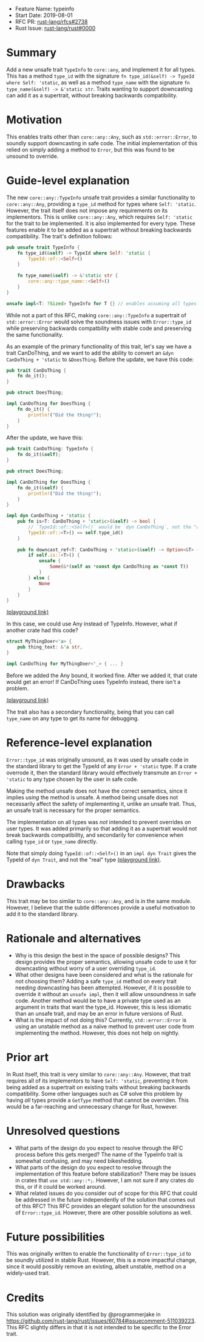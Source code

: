 - Feature Name: typeinfo
- Start Date: 2019-08-01
- RFC PR: [rust-lang/rfcs#2738](https://github.com/rust-lang/rfcs/pull/2738)
- Rust Issue: [rust-lang/rust#0000](https://github.com/rust-lang/rust/issues/0000)

# Summary
[summary]: #summary

Add a new unsafe trait `TypeInfo` to `core::any`, and implement it for all types. This has a method `type_id` with the signature `fn type_id(&self) -> TypeId where Self: 'static`, as well as a method `type_name` with the signature `fn type_name(&self) -> &'static str`. Traits wanting to support downcasting can add it as a supertrait, without breaking backwards compatibility.

# Motivation
[motivation]: #motivation

This enables traits other than `core::any::Any`, such as `std::error::Error`, to soundly support downcasting in safe code. The initial implementation of this relied on simply adding a method to `Error`, but this was found to be unsound to override.

# Guide-level explanation
[guide-level-explanation]: #guide-level-explanation

The new `core::any::TypeInfo` unsafe trait provides a similar functionality to `core::any::Any`, providing a `type_id` method for types where `Self: 'static`. However, the trait itself does not impose any requirements on its implementors. This is unlike `core::any::Any`, which requires `Self: 'static` for the trait to be implemented. It is also implemented for every type. These features enable it to be added as a supertrait without breaking backwards compatibility. The trait's definition follows:

```rust
pub unsafe trait TypeInfo {
    fn type_id(&self) -> TypeId where Self: 'static {
        TypeId::of::<Self>()
    }
    
    fn type_name(&self) -> &'static str {
        core::any::type_name::<Self>()
    }
}

unsafe impl<T: ?Sized> TypeInfo for T {} // enables assuming all types implement TypeInfo, without breaking backwards compatibility
```

While not a part of this RFC, making `core::any::TypeInfo` a supertrait of `std::error::Error` would solve the soundness issues with `Error::type_id` while preserving backwards compatbility with stable code and preserving the same functionality.

As an example of the primary functionality of this trait, let's say we have a trait CanDoThing, and we want to add the ability to convert an `&dyn CanDoThing + 'static` to `&DoesThing`. Before the update, we have this code:

```rust
pub trait CanDoThing {
    fn do_it();
}

pub struct DoesThing;

impl CanDoThing for DoesThing {
    fn do_it() {
        println!("Did the thing!");
    }
}
```

After the update, we have this:


```rust
pub trait CanDoThing: TypeInfo {
    fn do_it(&self);
}

pub struct DoesThing;

impl CanDoThing for DoesThing {
    fn do_it(&self) {
        println!("Did the thing!");
    }
}

impl dyn CanDoThing + 'static {
    pub fn is<T: CanDoThing + 'static>(&self) -> bool {
        // `TypeId::of::<Self>()` would be `dyn CanDoThing`, not the "actual" type of Self
        TypeId::of::<T>() == self.type_id()
    }
    
    pub fn downcast_ref<T: CanDoThing + 'static>(&self) -> Option<&T> {
        if self.is::<T>() {
            unsafe {
                Some(&*(self as *const dyn CanDoThing as *const T))
            }
        } else {
            None
        }
    }
}
```

[(playground link)](https://play.rust-lang.org/?version=nightly&mode=debug&edition=2018&gist=a03eda57fa9199c0d7ef06768ca26b33)

In this case, we could use Any instead of TypeInfo. However, what if another crate had this code?

```rust
struct MyThingDoer<'a> {
    pub thing_text: &'a str,
}

impl CanDoThing for MyThingDoer<'_> { ... }
```

Before we added the Any bound, it worked fine. After we added it, that crate would get an error! If CanDoThing uses TypeInfo instead, there isn't a problem.

[(playground link)](https://play.rust-lang.org/?version=nightly&mode=debug&edition=2018&gist=6ead12d4e5c525451a6bf477f81afcc1)

The trait also has a secondary functionality, being that you can call `type_name` on any type to get its name for debugging.

# Reference-level explanation
[reference-level-explanation]: #reference-level-explanation

`Error::type_id` was originally unsound, as it was used by unsafe code in the standard library to get the TypeId of any `Error + 'static` type. If a crate overrode it, then the standard library would effectively transmute an `Error + 'static` to any type chosen by the user in safe code.

Making the method unsafe does not have the correct semantics, since it implies *using* the method is unsafe. A method being unsafe does not necessarily affect the safety of implementing it, unlike an unsafe trait. Thus, an unsafe trait is necessary for the proper semantics.

The implementation on all types was *not* intended to prevent overrides on user types. It was added primarily so that adding it as a supertrait would not break backwards compatibility, and secondarily for convenience when calling `type_id` or `type_name` directly.

Note that simply doing `TypeId::of::<Self>()` in an `impl dyn Trait` gives the TypeId of `dyn Trait`, and not the "real" type [(playground link)](https://play.rust-lang.org/?version=stable&mode=debug&edition=2018&gist=da9811b06256cd4b00e156aaf035be28).

# Drawbacks
[drawbacks]: #drawbacks

This trait may be too similar to `core::any::Any`, and is in the same module. However, I believe that the subtle differences provide a useful motivation to add it to the standard library.

# Rationale and alternatives
[rationale-and-alternatives]: #rationale-and-alternatives

- Why is this design the best in the space of possible designs? This design provides the proper semantics, allowing unsafe code to use it for downcasting without worry of a user overriding `type_id`.
- What other designs have been considered and what is the rationale for not choosing them? Adding a safe `type_id` method on every trait needing downcasting has been attempted. However, if it is possible to override it without an `unsafe impl`, then it will allow unsoundness in safe code. Another method would be to have a private type used as an argument in traits that want the type_id. However, this is less idiomatic than an unsafe trait, and may be an error in future versions of Rust.
- What is the impact of not doing this? Currently, `std::error::Error` is using an unstable method as a naïve method to prevent user code from implementing the method. However, this does not help on nightly.

# Prior art
[prior-art]: #prior-art

In Rust itself, this trait is very similar to `core::any::Any`. However, that trait requires all of its implementors to have `Self: 'static`, preventing it from being added as a supertrait on existing traits without breaking backwards compatibility. Some other languages such as C# solve this problem by having *all* types provide a `GetType` method that cannot be overriden. This would be a far-reaching and unnecessary change for Rust, however.

# Unresolved questions
[unresolved-questions]: #unresolved-questions

- What parts of the design do you expect to resolve through the RFC process before this gets merged? The name of the TypeInfo trait is somewhat confusing, and may need bikeshedding.
- What parts of the design do you expect to resolve through the implementation of this feature before stabilization? There may be issues in crates that `use std::any::*;`. However, I am not sure if any crates do this, or if it could be worked around.
- What related issues do you consider out of scope for this RFC that could be addressed in the future independently of the solution that comes out of this RFC? This RFC provides an elegant solution for the unsoundness of `Error::type_id`. However, there are other possible solutions as well.

# Future possibilities
[future-possibilities]: #future-possibilities

This was originally written to enable the functionality of `Error::type_id` to be soundly utilized in stable Rust. However, this is a more impactful change, since it would possibly remove an existing, albeit unstable, method on a widely-used trait.

# Credits
[credits]: #credits

This solution was originally identified by @programmerjake in https://github.com/rust-lang/rust/issues/60784#issuecomment-511039223. This RFC slightly differs in that it is not intended to be specific to the Error trait.
